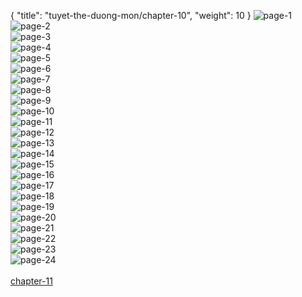 { "title": "tuyet-the-duong-mon/chapter-10", "weight": 10 }
<img src="tuyet-the-duong-mon_0010_01-12e100db84d9c1bb8ce11fc0213fd435.webp" alt="page-1" origin="http://1.bp.blogspot.com/-uQoIjigvifg/VJOou2DJVJI/AAAAAAAAoLM/KdNxRugVVuU/s0/Dau-La-Dai-Luc-2-Chapter-9-P-2.jpg?imgmax=0"><br/>
<img src="tuyet-the-duong-mon_0010_02-9fcc4ed6bc22cd471bd20c79b97b353a.webp" alt="page-2" origin="http://1.bp.blogspot.com/-7bSr4tX3FuI/VJOovvQvMbI/AAAAAAAAoLg/HYpU7qDgns4/s0/Dau-La-Dai-Luc-2-Chapter-9-P-3.jpg?imgmax=0"><br/>
<img src="tuyet-the-duong-mon_0010_03-3c8677bdaa31972ba4f7419b47deaf79.webp" alt="page-3" origin="http://1.bp.blogspot.com/-Xqm6WXroaXo/VJOowhKTC3I/AAAAAAAAoLs/YHYowfcu81M/s0/Dau-La-Dai-Luc-2-Chapter-9-P-4.jpg?imgmax=0"><br/>
<img src="tuyet-the-duong-mon_0010_04-2bafb2302f5ca177a261b4e6efa47cf4.webp" alt="page-4" origin="http://1.bp.blogspot.com/-1W0ZFmgX3o0/VJOoxShCAyI/AAAAAAAAoL4/_S76dEO6Mnk/s0/Dau-La-Dai-Luc-2-Chapter-9-P-5.jpg?imgmax=0"><br/>
<img src="tuyet-the-duong-mon_0010_05-c959b422f64d821172b88156f2a1b24e.webp" alt="page-5" origin="http://1.bp.blogspot.com/-l4XkJ0ULpP4/VJOoxxgoZdI/AAAAAAAAoME/StEPnCfNNOA/s0/Dau-La-Dai-Luc-2-Chapter-9-P-6.jpg?imgmax=0"><br/>
<img src="tuyet-the-duong-mon_0010_06-b47c9c3b5f6466d261c59cc261145f5d.webp" alt="page-6" origin="http://1.bp.blogspot.com/-lU77UCcUvvU/VJOoyhtpVpI/AAAAAAAAoMQ/upQoVX9DwzU/s0/Dau-La-Dai-Luc-2-Chapter-9-P-7.jpg?imgmax=0"><br/>
<img src="tuyet-the-duong-mon_0010_07-1fbb1a411c3a5a03db36ef4132b42162.webp" alt="page-7" origin="http://1.bp.blogspot.com/-fcCtzep-o8o/VJOozeZZ8PI/AAAAAAAAoMc/95J-vQgyqrI/s0/Dau-La-Dai-Luc-2-Chapter-9-P-8.jpg?imgmax=0"><br/>
<img src="tuyet-the-duong-mon_0010_08-c0c90510bc3f531137da34b800e9580d.webp" alt="page-8" origin="http://1.bp.blogspot.com/-rV1DNvinCSE/VJOo0KeKtBI/AAAAAAAAoMo/6eRxOT1yocw/s0/Dau-La-Dai-Luc-2-Chapter-9-P-9.jpg?imgmax=0"><br/>
<img src="tuyet-the-duong-mon_0010_09-9c296b5c0b9c3c4de87cb4817aae4ece.webp" alt="page-9" origin="http://1.bp.blogspot.com/-BYlylytjg2U/VJOo0tEPzNI/AAAAAAAAoM4/PiywokEqT_Y/s0/Dau-La-Dai-Luc-2-Chapter-9-P-10.jpg?imgmax=0"><br/>
<img src="tuyet-the-duong-mon_0010_10-a156cac44262a98216e79d7af52b108c.webp" alt="page-10" origin="http://1.bp.blogspot.com/-SQSEU9eutZ4/VJOo1cdfTfI/AAAAAAAAoNE/DI-uX-0U-0I/s0/Dau-La-Dai-Luc-2-Chapter-9-P-11.jpg?imgmax=0"><br/>
<img src="tuyet-the-duong-mon_0010_11-69b0eb81a078d9f13a4dc9b9127b9eaa.webp" alt="page-11" origin="http://1.bp.blogspot.com/-hoR_uMK76_s/VJOo2H3W_lI/AAAAAAAAoNQ/j_cdxeOGI88/s0/Dau-La-Dai-Luc-2-Chapter-9-P-12.jpg?imgmax=0"><br/>
<img src="tuyet-the-duong-mon_0010_12-0fcb44f3e394d243205aee97f8490afb.webp" alt="page-12" origin="http://1.bp.blogspot.com/-H8hby_kjO50/VJOo26WKsRI/AAAAAAAAoNc/0blpR9R0mBA/s0/Dau-La-Dai-Luc-2-Chapter-9-P-13.jpg?imgmax=0"><br/>
<img src="tuyet-the-duong-mon_0010_13-a855bdb9955a3b9557a68d46e90f33b1.webp" alt="page-13" origin="http://1.bp.blogspot.com/-LLJWtfh4iYM/VJOo3Uhg1dI/AAAAAAAAoNk/-1k5Xy6x0j4/s0/Dau-La-Dai-Luc-2-Chapter-9-P-14.jpg?imgmax=0"><br/>
<img src="tuyet-the-duong-mon_0010_14-befb78c47d5c6e4b80062aafdbd4ede5.webp" alt="page-14" origin="http://1.bp.blogspot.com/-4gZ7sMwZgmo/VJOo4GKuCUI/AAAAAAAAoN4/zxXSnlvV_74/s0/Dau-La-Dai-Luc-2-Chapter-9-P-15.jpg?imgmax=0"><br/>
<img src="tuyet-the-duong-mon_0010_15-49ccc464fb318f855bd61ac72e7545a0.webp" alt="page-15" origin="http://1.bp.blogspot.com/-QKlQnQ0N1ks/VJOo41lXkMI/AAAAAAAAoOE/T5TvCi_dtyk/s0/Dau-La-Dai-Luc-2-Chapter-9-P-16.jpg?imgmax=0"><br/>
<img src="tuyet-the-duong-mon_0010_16-0284cb0d618d49de5f5f9f64bd2b01e5.webp" alt="page-16" origin="http://1.bp.blogspot.com/-ZN4iGuKNg_0/VJOo5tdE-_I/AAAAAAAAoOU/2aByNS-7jmk/s0/Dau-La-Dai-Luc-2-Chapter-9-P-17.jpg?imgmax=0"><br/>
<img src="tuyet-the-duong-mon_0010_17-2cd5acafd767aa295bb701d93e54ccc0.webp" alt="page-17" origin="http://1.bp.blogspot.com/-VfF_wDFLnQk/VJOo6rIWl8I/AAAAAAAAoOg/8lY1MuojUMk/s0/Dau-La-Dai-Luc-2-Chapter-9-P-18.jpg?imgmax=0"><br/>
<img src="tuyet-the-duong-mon_0010_18-57375567385e00ca4049f39b56874a3b.webp" alt="page-18" origin="http://1.bp.blogspot.com/-EBlgXlGCE5o/VJOo7d__48I/AAAAAAAAoOs/2E6-pKvwDw4/s0/Dau-La-Dai-Luc-2-Chapter-9-P-19.jpg?imgmax=0"><br/>
<img src="tuyet-the-duong-mon_0010_19-7b30597a6b64c5ddc8bafdf43192c9b6.webp" alt="page-19" origin="http://1.bp.blogspot.com/-vaOmFwir340/VJOo8NvuUJI/AAAAAAAAoPA/6Q9nXCeLmHc/s0/Dau-La-Dai-Luc-2-Chapter-9-P-20.jpg?imgmax=0"><br/>
<img src="tuyet-the-duong-mon_0010_20-06f93c4be7bcad3f11152a0d6004f293.webp" alt="page-20" origin="http://1.bp.blogspot.com/-A1Eq2aOR6ww/VJOo8tpOFmI/AAAAAAAAoPM/zVp2A4DTobE/s0/Dau-La-Dai-Luc-2-Chapter-9-P-21.jpg?imgmax=0"><br/>
<img src="tuyet-the-duong-mon_0010_21-4b489d6446a401db2045c732186eef3d.webp" alt="page-21" origin="http://1.bp.blogspot.com/-CGjDEg9PqkE/VJOo9UBtXVI/AAAAAAAAoPY/XELmwShE5pg/s0/Dau-La-Dai-Luc-2-Chapter-9-P-22.jpg?imgmax=0"><br/>
<img src="tuyet-the-duong-mon_0010_22-d74652a0a4f2a2d6b510b2b1821bacdc.webp" alt="page-22" origin="http://1.bp.blogspot.com/-58zEAGo9wps/VJOo-NlLv8I/AAAAAAAAoPk/7ssJHOG5NGE/s0/Dau-La-Dai-Luc-2-Chapter-9-P-23.jpg?imgmax=0"><br/>
<img src="tuyet-the-duong-mon_0010_23-fdb322e5b020b244e54ea01dd330ff8a.webp" alt="page-23" origin="http://1.bp.blogspot.com/-RtqYeTC7y6Q/VJOo_B8lo2I/AAAAAAAAoP4/PMk6HhAA5ZU/s0/Dau-La-Dai-Luc-2-Chapter-9-P-24.jpg?imgmax=0"><br/>
<img src="tuyet-the-duong-mon_0010_24-e5a56c1a1c0e64bcc070fcc64d62c92e.webp" alt="page-24" origin="http://1.bp.blogspot.com/-59ON-XVkYRY/VJOo_tF918I/AAAAAAAAoQA/RuhK1jXwvCQ/s0/Dau-La-Dai-Luc-2-Chapter-9-P-25.jpg?imgmax=0"><br/>
<br/><a class="nextchap" href="/tuyet-the-duong-mon/chapter-11">chapter-11</a>
